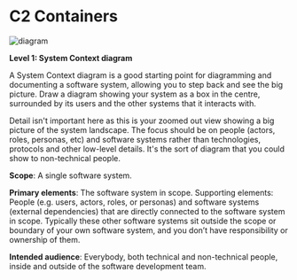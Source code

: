 # C2 Containers

![diagram](https://www.plantuml.com/plantuml/svg/0/RL9BRnen4BuZyH-cdAX4s4jEFIKbgpOIDAY0efxGh1d0YXyhppWa_xwsDo2spN5clfdlOT-nO91epN3mHJjbuexWADBojweAU9eUj1nZ4vc2yax8oLHvM-4kQ7Il9hQncjtUB0qwsIpcbK4XbjJQpX8QjQCmRSlnuM1-_-Tfizu-Fwv_RkVrZ_hNm_XhxYyfi7VZjb4J67K56lYExaMx0ymYYxSKHcbu3-gZ0hy7EH8q2JM1Kz88xNapzm2Lyj49JqU9O_NEGdQi6qv77fEBu4Wk3Dsqt3V6d_X2mY0UNZMTGBkz3nP5UmVO-2YPN8S-rGJGxS3Y2q6BxvRwxDlwJSQK1TGt5hK1lj2kan5TL2Nr2ws2PxyNgD_K4Ts1WAuN_ZrfYwb5YdeVqD8dhbRY0p6WCUVKL6eKxHdulxUB_ycLDmde65M6fOf45I73mMyotTDrwMwOE0zoExljNdL5RiSVFdAgPqJPAQ7q44NrOhtimMpl_bt2bt_r5m00)

**Level 1: System Context diagram**

A System Context diagram is a good starting point for diagramming and documenting a software system, allowing you to step back and see the big picture. Draw a diagram showing your system as a box in the centre, surrounded by its users and the other systems that it interacts with.

Detail isn't important here as this is your zoomed out view showing a big picture of the system landscape. The focus should be on people (actors, roles, personas, etc) and software systems rather than technologies, protocols and other low-level details. It's the sort of diagram that you could show to non-technical people.

**Scope**: A single software system.

**Primary elements**: The software system in scope.
Supporting elements: People (e.g. users, actors, roles, or personas) and software systems (external dependencies) that are directly connected to the software system in scope. Typically these other software systems sit outside the scope or boundary of your own software system, and you don’t have responsibility or ownership of them.

**Intended audience**: Everybody, both technical and non-technical people, inside and outside of the software development team.